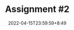 ---
type: assignment
date: 2022-04-15T23:59:59+8:49
title: 'Assignment #2'
pdf: /static_files/assignments/02_assignment.pdf
attachment: /static_files/assignments/02_assignment.zip
#solutions: /static_files/assignments/asg_solutions.pdf
due_event: 
    type: due
    date: 2022-04-30T23:59:59
    description: 'Assignment #2 due'
---